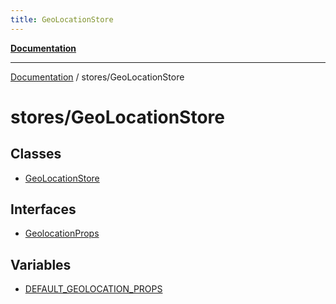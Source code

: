 ```yaml
---
title: GeoLocationStore
---
```


[**Documentation**](../../index.md)

***

[Documentation](../../index.md) / stores/GeoLocationStore

# stores/GeoLocationStore

## Classes

- [GeoLocationStore](classes/GeoLocationStore.md)

## Interfaces

- [GeolocationProps](interfaces/GeolocationProps.md)

## Variables

- [DEFAULT\_GEOLOCATION\_PROPS](variables/DEFAULT_GEOLOCATION_PROPS.md)
